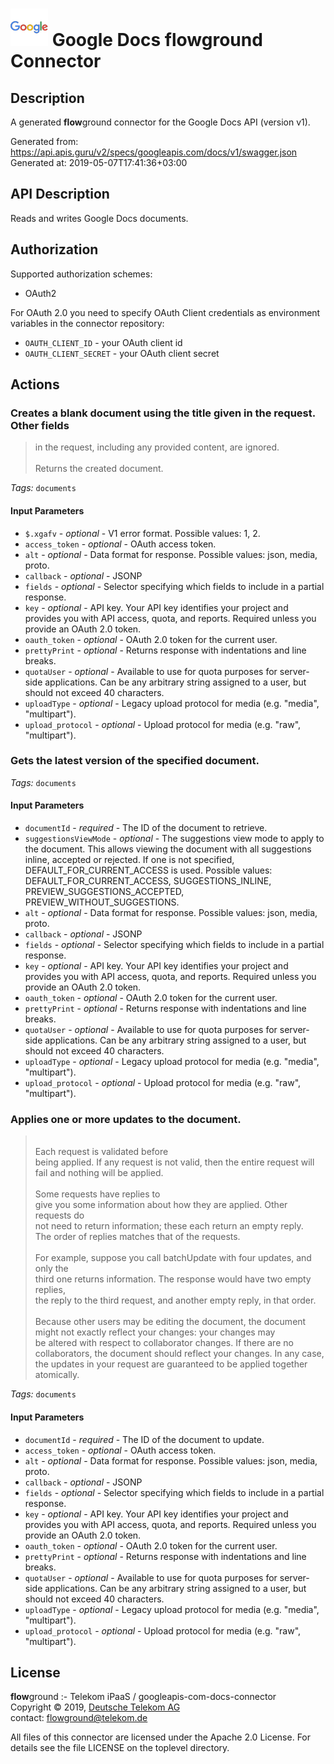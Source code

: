 # ![LOGO](logo.png) Google Docs **flow**ground Connector

## Description

A generated **flow**ground connector for the Google Docs API (version v1).

Generated from: https://api.apis.guru/v2/specs/googleapis.com/docs/v1/swagger.json<br/>
Generated at: 2019-05-07T17:41:36+03:00

## API Description

Reads and writes Google Docs documents.

## Authorization

Supported authorization schemes:
- OAuth2

For OAuth 2.0 you need to specify OAuth Client credentials as environment variables in the connector repository:
* `OAUTH_CLIENT_ID` - your OAuth client id
* `OAUTH_CLIENT_SECRET` - your OAuth client secret

## Actions

### Creates a blank document using the title given in the request. Other fields<br/>
> in the request, including any provided content, are ignored.<br/>
> <br/>
> Returns the created document.

*Tags:* `documents`

#### Input Parameters
* `$.xgafv` - _optional_ - V1 error format.
    Possible values: 1, 2.
* `access_token` - _optional_ - OAuth access token.
* `alt` - _optional_ - Data format for response.
    Possible values: json, media, proto.
* `callback` - _optional_ - JSONP
* `fields` - _optional_ - Selector specifying which fields to include in a partial response.
* `key` - _optional_ - API key. Your API key identifies your project and provides you with API access, quota, and reports. Required unless you provide an OAuth 2.0 token.
* `oauth_token` - _optional_ - OAuth 2.0 token for the current user.
* `prettyPrint` - _optional_ - Returns response with indentations and line breaks.
* `quotaUser` - _optional_ - Available to use for quota purposes for server-side applications. Can be any arbitrary string assigned to a user, but should not exceed 40 characters.
* `uploadType` - _optional_ - Legacy upload protocol for media (e.g. "media", "multipart").
* `upload_protocol` - _optional_ - Upload protocol for media (e.g. "raw", "multipart").

### Gets the latest version of the specified document.

*Tags:* `documents`

#### Input Parameters
* `documentId` - _required_ - The ID of the document to retrieve.
* `suggestionsViewMode` - _optional_ - The suggestions view mode to apply to the document. This allows viewing the
document with all suggestions inline, accepted or rejected. If one is not
specified, DEFAULT_FOR_CURRENT_ACCESS is
used.
    Possible values: DEFAULT_FOR_CURRENT_ACCESS, SUGGESTIONS_INLINE, PREVIEW_SUGGESTIONS_ACCEPTED, PREVIEW_WITHOUT_SUGGESTIONS.
* `alt` - _optional_ - Data format for response.
    Possible values: json, media, proto.
* `callback` - _optional_ - JSONP
* `fields` - _optional_ - Selector specifying which fields to include in a partial response.
* `key` - _optional_ - API key. Your API key identifies your project and provides you with API access, quota, and reports. Required unless you provide an OAuth 2.0 token.
* `oauth_token` - _optional_ - OAuth 2.0 token for the current user.
* `prettyPrint` - _optional_ - Returns response with indentations and line breaks.
* `quotaUser` - _optional_ - Available to use for quota purposes for server-side applications. Can be any arbitrary string assigned to a user, but should not exceed 40 characters.
* `uploadType` - _optional_ - Legacy upload protocol for media (e.g. "media", "multipart").
* `upload_protocol` - _optional_ - Upload protocol for media (e.g. "raw", "multipart").

### Applies one or more updates to the document.<br/>
> <br/>
> Each request is validated before<br/>
> being applied. If any request is not valid, then the entire request will<br/>
> fail and nothing will be applied.<br/>
> <br/>
> Some requests have replies to<br/>
> give you some information about how they are applied. Other requests do<br/>
> not need to return information; these each return an empty reply.<br/>
> The order of replies matches that of the requests.<br/>
> <br/>
> For example, suppose you call batchUpdate with four updates, and only the<br/>
> third one returns information. The response would have two empty replies,<br/>
> the reply to the third request, and another empty reply, in that order.<br/>
> <br/>
> Because other users may be editing the document, the document<br/>
> might not exactly reflect your changes: your changes may<br/>
> be altered with respect to collaborator changes. If there are no<br/>
> collaborators, the document should reflect your changes. In any case,<br/>
> the updates in your request are guaranteed to be applied together<br/>
> atomically.

*Tags:* `documents`

#### Input Parameters
* `documentId` - _required_ - The ID of the document to update.
* `access_token` - _optional_ - OAuth access token.
* `alt` - _optional_ - Data format for response.
    Possible values: json, media, proto.
* `callback` - _optional_ - JSONP
* `fields` - _optional_ - Selector specifying which fields to include in a partial response.
* `key` - _optional_ - API key. Your API key identifies your project and provides you with API access, quota, and reports. Required unless you provide an OAuth 2.0 token.
* `oauth_token` - _optional_ - OAuth 2.0 token for the current user.
* `prettyPrint` - _optional_ - Returns response with indentations and line breaks.
* `quotaUser` - _optional_ - Available to use for quota purposes for server-side applications. Can be any arbitrary string assigned to a user, but should not exceed 40 characters.
* `uploadType` - _optional_ - Legacy upload protocol for media (e.g. "media", "multipart").
* `upload_protocol` - _optional_ - Upload protocol for media (e.g. "raw", "multipart").

## License

**flow**ground :- Telekom iPaaS / googleapis-com-docs-connector<br/>
Copyright © 2019, [Deutsche Telekom AG](https://www.telekom.de)<br/>
contact: flowground@telekom.de

All files of this connector are licensed under the Apache 2.0 License. For details
see the file LICENSE on the toplevel directory.
